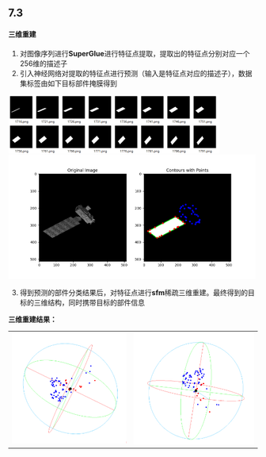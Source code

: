 ## 7.3

#### **三维重建**

1. 对图像序列进行**SuperGlue**进行特征点提取，提取出的特征点分别对应一个256维的描述子
2. 引入神经网络对提取的特征点进行预测（输入是特征点对应的描述子），数据集标签由如下目标部件掩膜得到

<img src="assets/mask.png" alt="mask" style="zoom:50%;" />

<img src="assets/PointsWithinContour.png" alt="PointsWithinContour" style="zoom:50%;" />

3. 得到预测的部件分类结果后，对特征点进行**sfm**稀疏三维重建。最终得到的目标的三维结构，同时携带目标的部件信息

**三维重建结果：**

|                                                              |                                                              |
| ------------------------------------------------------------ | ------------------------------------------------------------ |
| <img src="assets/image-20240703184944111.png" alt="image-20240703184944111" style="zoom:50%;" /> | <img src="assets/image-20240703184840169.png" alt="image-20240703184840169" style="zoom:50%;" /> |

